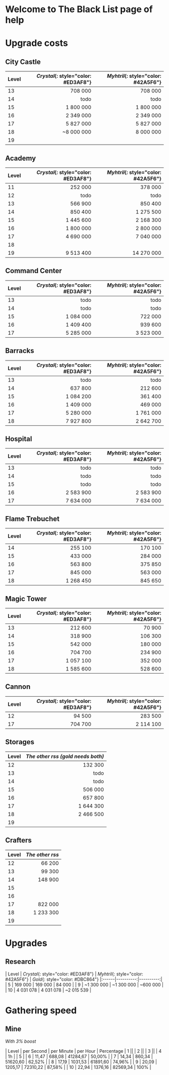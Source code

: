 # Welcome to The Black List page of help

# Upgrade costs

## City Castle

| Level | *Crystal*{: style="color: #ED3AF8"}   | *Myhtril*{: style="color: #42A5F6"}   | 
|:------|----------:|----------:|
| 13    | 708 000   | 708 000   |
| 14    | todo      | todo      |
| 15    | 1 800 000 | 1 800 000 |
| 16    | 2 349 000 | 2 349 000 |
| 17    | 5 827 000 | 5 827 000 |
| 18    | ~8 000 000 | 8 000 000 |
| 19 | ||

## Academy

| Level | *Crystal*{: style="color: #ED3AF8"}   | *Myhtril*{: style="color: #42A5F6"}   |
|:------|----------:|----------:|
| 11    | 252 000   | 378 000   | 
| 12    | todo      | todo      | 
| 13    | 566 900   | 850 400   | 
| 14    | 850 400   | 1 275 500 |  
| 15    | 1 445 600 | 2 168 300 | 
| 16    | 1 800 000 | 2 800 000 |
| 17    | 4 690 000 | 7 040 000 |
| 18 | ||
| 19 | 9 513 400 | 14 270 000 |
   
## Command Center

| Level | *Crystal*{: style="color: #ED3AF8"}   | *Myhtril*{: style="color: #42A5F6"}   |
|:------|----------:|----------:|
| 13    | todo      | todo    | 
| 14    | todo      | todo    |
| 15    | 1 084 000 | 722 000 |
| 16    | 1 409 400 | 939 600 |
| 17    | 5 285 000 | 3 523 000 |

## Barracks

| Level | *Crystal*{: style="color: #ED3AF8"}   | *Myhtril*{: style="color: #42A5F6"}   |
|:------|----------:|----------:|
| 13    | todo      |   todo    | 
| 14    | 637 800   |   212 600 |
| 15    | 1 084 200 |   361 400 |
| 16    | 1 409 000 |   469 000 |
| 17    | 5 280 000 | 1 761 000 |
| 18    | 7 927 800 | 2 642 700 |

## Hospital

| Level | *Crystal*{: style="color: #ED3AF8"}   | *Myhtril*{: style="color: #42A5F6"}   |
|:------|----------:|----------:|
| 13 | todo | todo |
| 14 | todo | todo |
| 15 | todo | todo |
| 16 | 2 583 900 | 2 583 900 |
| 17 | 7 634 000 | 7 634 000 |

## Flame Trebuchet

| Level | *Crystal*{: style="color: #ED3AF8"}   | *Myhtril*{: style="color: #42A5F6"}   |
|:------|----------:|----------:|
| 14 | 255 100 | 170 100 |
| 15 | 433 000 | 284 000 |
| 16 | 563 800 | 375 850 |
| 17 | 845 000 | 563 000 |
| 18 | 1 268 450 | 845 650 |

## Magic Tower

| Level | *Crystal*{: style="color: #ED3AF8"}   | *Myhtril*{: style="color: #42A5F6"}   |
|:------|----------:|----------:|
| 13 | 212 600 | 70 900 |
| 14 | 318 900 | 106 300 | 
| 15 | 542 000 | 180 000 |
| 16 | 704 700 | 234 900 |
| 17 | 1 057 100 | 352 000 |
| 18 | 1 585 600 | 528 600 |

## Cannon

| Level | *Crystal*{: style="color: #ED3AF8"}   | *Myhtril*{: style="color: #42A5F6"}   |
|:------|----------:|----------:|
| 12 | 94 500 | 283 500 |
| 17 | 704 700 | 2 114 100 |

## Storages

| Level | *The other rss (gold needs both)* |
|:------|----------:|
| 12 | 132 300 |
| 13 | todo |
| 14 | todo |
| 15 | 506 000 |
| 16 | 657 800 |
| 17 | 1 644 300 |
| 18 | 2 466 500 |
| 19 | | 

## Crafters

| Level | *The other rss* |
|:------|----------:|
| 12 | 66 200 |
| 13 | 99 300 |
| 14 | 148 900 | 
| 15 | |
| 16 | |
| 17 | 822 000 |
| 18 | 1 233 300 |
| 19 | |


# Upgrades

## Research

| Level | *Crystal*{: style="color: #ED3AF8"}   | *Myhtril*{: style="color: #42A5F6"}   | *Gold*{: style="color: #DBC864"}
|:------|----------:|----------:|
| 5 | 169 000  | 169 000 | 84 000 |
| 9 | ~1 300 000 | ~1 300 000 | ~600 000 |
| 10 | 4 031 078 | 4 031 078 | ~2 015 539 | 

# Gathering speed

## Mine
*With 3% boost*

| Level | per Second | per Minute | per Hour | Percentage
| 1  ||
| 2  ||
| 3  ||
| 4  | 1h |
| 5  |
| 6 | 11,47	| 688,08 |	41284,67 |	50,00% |
| 7 | 14,34	| 860,34 |	51620,60 |	62,52% |
| 8 | 17,19	| 1031,53 |	61891,60 |	74,96% |
| 9 | 20,09	| 1205,17 |	72310,22 |	87,58% |
| 10 | 22,94	| 1376,16 |	82569,34 |	100% |
